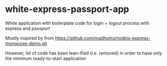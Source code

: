 white-express-passport-app
==========================

White application with boilerplate code for login + logout process with express and passport 

Mostly inspired by  from https://github.com/madhums/nodejs-express-mongoose-demo.git

However, lot of code has been  lean-ified (i.e. removed) in order to have only the minimum ready-to-start application


